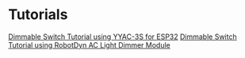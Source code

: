 # Tutorials

[Dimmable Switch Tutorial using YYAC-3S for ESP32](https://help.sinric.pro/pages/tutorials/dimmable-switch/YYAC-3S)
[Dimmable Switch Tutorial using RobotDyn AC Light Dimmer Module](https://help.sinric.pro/pages/tutorials/dimmable-switch/robotdyn-ac-light-dimmer)
